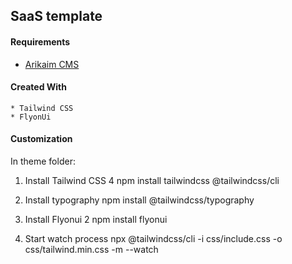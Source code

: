 ## SaaS template

#### Requirements 
  * [Arikaim CMS](https://github.com/arikaim/arikaim)


#### Created With 
    * Tailwind CSS
    * FlyonUi

#### Customization 

In theme folder: 

1. Install Tailwind CSS 4
    npm install tailwindcss @tailwindcss/cli

2. Install typography
    npm install @tailwindcss/typography

3. Install Flyonui 2
    npm install flyonui
    
4. Start watch process
    npx @tailwindcss/cli -i css/include.css -o css/tailwind.min.css -m --watch
 



 